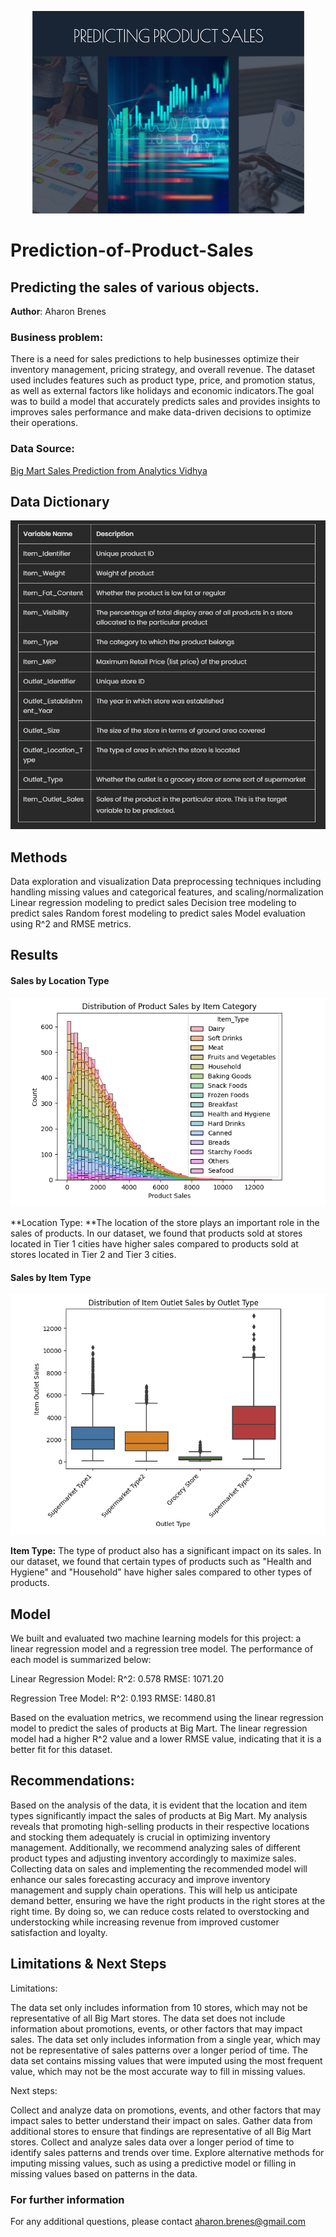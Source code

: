 <p align = "center"> 
  <img src = "Data Science cover.png">
</p>

# Prediction-of-Product-Sales
## Predicting the sales of various objects.

**Author**: 
Aharon Brenes 

### Business problem:

There is a need for sales predictions to help businesses optimize their inventory management, pricing strategy, and overall revenue. The dataset used includes features such as product type, price, and promotion status, as well as external factors like holidays and economic indicators.The goal was to build a model that accurately predicts sales and provides insights to improves sales performance and make data-driven decisions to optimize their operations.


### Data Source:
[Big Mart Sales Prediction from Analytics Vidhya](url)


## Data Dictionary

<p align = "center"> 
  <img src = "Data Dictionary.png">
</p>

## Methods
Data exploration and visualization
Data preprocessing techniques including handling missing values and categorical features, and scaling/normalization
Linear regression modeling to predict sales
Decision tree modeling to predict sales
Random forest modeling to predict sales
Model evaluation using R^2 and RMSE metrics.

## Results

#### Sales by Location Type
<p align = "center"> 
  <img src = "Sales by Product Type.png">
</p>



**Location Type: **The location of the store plays an important role in the sales of products. In our dataset, we found that products sold at stores located in Tier 1 cities have higher sales compared to products sold at stores located in Tier 2 and Tier 3 cities.

#### Sales by Item Type

<p align = "center"> 
  <img src = "Location type.png">
</p>



**Item Type:** The type of product also has a significant impact on its sales. In our dataset, we found that certain types of products such as "Health and Hygiene" and "Household" have higher sales compared to other types of products.

## Model

We built and evaluated two machine learning models for this project: a linear regression model and a regression tree model. The performance of each model is summarized below:

Linear Regression Model:
R^2: 0.578
RMSE: 1071.20

Regression Tree Model:
R^2: 0.193
RMSE: 1480.81

Based on the evaluation metrics, we recommend using the linear regression model to predict the sales of products at Big Mart. The linear regression model had a higher R^2 value and a lower RMSE value, indicating that it is a better fit for this dataset.

## Recommendations:

Based on the analysis of the data, it is evident that the location and item types significantly impact the sales of products at Big Mart. My analysis reveals that promoting high-selling products in their respective locations and stocking them adequately is crucial in optimizing inventory management. Additionally, we recommend analyzing sales of different product types and adjusting inventory accordingly to maximize sales. Collecting data on sales and implementing the recommended model will enhance our sales forecasting accuracy and improve inventory management and supply chain operations. This will help us anticipate demand better, ensuring we have the right products in the right stores at the right time. By doing so, we can reduce costs related to overstocking and understocking while increasing revenue from improved customer satisfaction and loyalty.


## Limitations & Next Steps

Limitations:

The data set only includes information from 10 stores, which may not be representative of all Big Mart stores.
The data set does not include information about promotions, events, or other factors that may impact sales.
The data set only includes information from a single year, which may not be representative of sales patterns over a longer period of time.
The data set contains missing values that were imputed using the most frequent value, which may not be the most accurate way to fill in missing values.

Next steps:

Collect and analyze data on promotions, events, and other factors that may impact sales to better understand their impact on sales.
Gather data from additional stores to ensure that findings are representative of all Big Mart stores.
Collect and analyze sales data over a longer period of time to identify sales patterns and trends over time.
Explore alternative methods for imputing missing values, such as using a predictive model or filling in missing values based on patterns in the data.


### For further information
For any additional questions, please contact aharon.brenes@gmail.com
